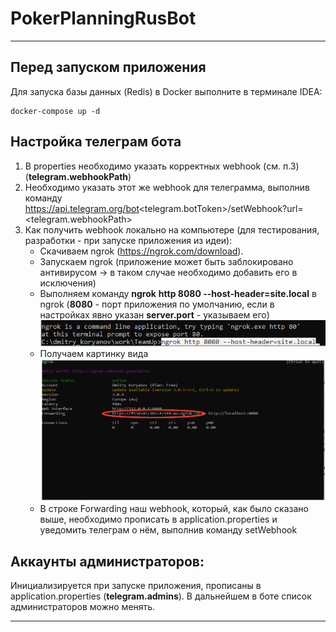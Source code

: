 # PokerPlanningRusBot

---
## Перед запуском приложения 

Для запуска базы данных (Redis) в Docker выполните в терминале IDEA:

    docker-compose up -d

## Настройка телеграм бота

1. В properties необходимо указать корректных webhook (см. п.3) (**telegram.webhookPath**)
2. Необходимо указать этот же webhook для телеграмма, выполнив команду 
https://api.telegram.org/bot<telegram.botToken>/setWebhook?url=<telegram.webhookPath>
3. Как получить webhook локально на компьютере (для тестирования, разработки - при запуске 
приложения из идеи): 
      * Скачиваем ngrok (https://ngrok.com/download).
      * Запускаем ngrok (приложение может быть заблокировано антивирусом -> в таком случае необходимо 
   добавить его в исключения)
      * Выполняем команду **ngrok** **http 8080 --host-header=site.local** в ngrok (**8080** - порт 
   приложения по умолчанию, если в настройках явно указан **server.port** - указываем его)
   ![img_2.png](img_2.png)
      * Получаем картинку вида
   ![img_1.png](img_1.png)
      * В строке Forwarding наш webhook, который, как было сказано выше, необходимо прописать в 
   application.properties и уведомить телеграм о нём, выполнив команду setWebhook 
## Аккаунты администраторов:

Инициализируется при запуске приложения, прописаны в application.properties 
(**telegram.admins**). В дальнейшем в боте список администраторов можно менять.

---

